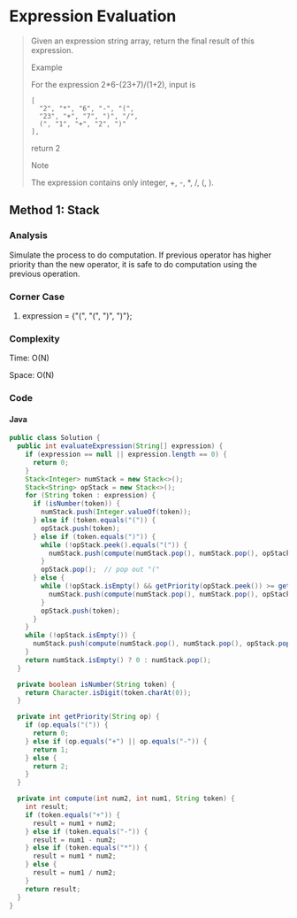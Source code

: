 # Expression Evaluation
> Given an expression string array, return the final result of this expression.
>
> Example
>
> For the expression 2*6-(23+7)/(1+2), input is
>
>     [
>       "2", "*", "6", "-", "(",
>       "23", "+", "7", ")", "/",
>       (", "1", "+", "2", ")"
>     ],
>
> return 2
>
> Note
>
> The expression contains only integer, +, -, *, /, (, ).

## Method 1: Stack
### Analysis
Simulate the process to do computation. If previous operator has higher priority than the new operator, it is safe to do computation using the previous operation.

### Corner Case
1. expression = {"(", "(", ")", ")"};

### Complexity
Time: O(N)

Space: O(N)

### Code
#### Java
```java
public class Solution {
  public int evaluateExpression(String[] expression) {
    if (expression == null || expression.length == 0) {
      return 0;
    }
    Stack<Integer> numStack = new Stack<>();
    Stack<String> opStack = new Stack<>();
    for (String token : expression) {
      if (isNumber(token)) {
        numStack.push(Integer.valueOf(token));
      } else if (token.equals("(")) {
        opStack.push(token);
      } else if (token.equals(")")) {
        while (!opStack.peek().equals("(")) {
          numStack.push(compute(numStack.pop(), numStack.pop(), opStack.pop()));
        }
        opStack.pop();  // pop out "("
      } else {
        while (!opStack.isEmpty() && getPriority(opStack.peek()) >= getPriority(token)) {
          numStack.push(compute(numStack.pop(), numStack.pop(), opStack.pop()));
        }
        opStack.push(token);
      }
    }
    while (!opStack.isEmpty()) {
      numStack.push(compute(numStack.pop(), numStack.pop(), opStack.pop()));
    }
    return numStack.isEmpty() ? 0 : numStack.pop();
  }

  private boolean isNumber(String token) {
    return Character.isDigit(token.charAt(0));
  }

  private int getPriority(String op) {
    if (op.equals("(")) {
      return 0;
    } else if (op.equals("+") || op.equals("-")) {
      return 1;
    } else {
      return 2;
    }
  }

  private int compute(int num2, int num1, String token) {
    int result;
    if (token.equals("+")) {
      result = num1 + num2;
    } else if (token.equals("-")) {
      result = num1 - num2;
    } else if (token.equals("*")) {
      result = num1 * num2;
    } else {
      result = num1 / num2;
    }
    return result;
  }
}
```
